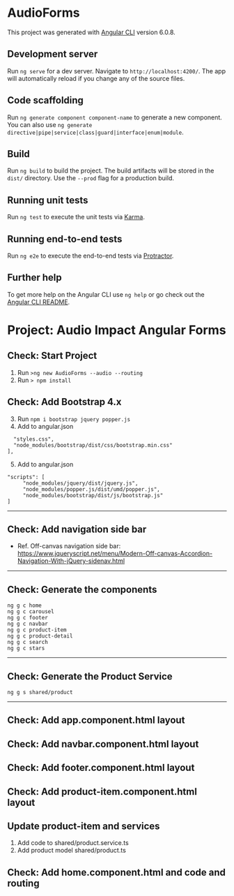 # AudioForms

This project was generated with [Angular CLI](https://github.com/angular/angular-cli) version 6.0.8.

## Development server

Run `ng serve` for a dev server. Navigate to `http://localhost:4200/`. The app will automatically reload if you change any of the source files.

## Code scaffolding

Run `ng generate component component-name` to generate a new component. You can also use `ng generate directive|pipe|service|class|guard|interface|enum|module`.

## Build

Run `ng build` to build the project. The build artifacts will be stored in the `dist/` directory. Use the `--prod` flag for a production build.

## Running unit tests

Run `ng test` to execute the unit tests via [Karma](https://karma-runner.github.io).

## Running end-to-end tests

Run `ng e2e` to execute the end-to-end tests via [Protractor](http://www.protractortest.org/).

## Further help

To get more help on the Angular CLI use `ng help` or go check out the [Angular CLI README](https://github.com/angular/angular-cli/blob/master/README.md).

# Project: Audio Impact Angular Forms

## Check: Start Project
1. Run `>ng new AudioForms --audio --routing`
2. Run `> npm install`
## Check: Add Bootstrap 4.x
3. Run ```npm i bootstrap jquery popper.js```
4. Add to angular.json 
``` "styles": [
  "styles.css",
  "node_modules/bootstrap/dist/css/bootstrap.min.css"
],
```
5. Add to angular.json 
```
"scripts": [
     "node_modules/jquery/dist/jquery.js",
     "node_modules/popper.js/dist/umd/popper.js",
     "node_modules/bootstrap/dist/js/bootstrap.js"
]
```
***
## Check: Add navigation side bar
* Ref. Off-canvas navigation side bar: 
https://www.jqueryscript.net/menu/Modern-Off-canvas-Accordion-Navigation-With-jQuery-sidenav.html

***
## Check: Generate the components
```
ng g c home
ng g c carousel
ng g c footer
ng g c navbar
ng g c product-item
ng g c product-detail
ng g c search
ng g c stars
```
***
## Check: Generate the Product Service
```
ng g s shared/product
```
***
## Check: Add app.component.html layout
## Check: Add navbar.component.html layout
## Check: Add footer.component.html layout
## Check: Add product-item.component.html layout
## Update product-item and services
1. Add code to shared/product.service.ts
2. Add product model shared/product.ts
## Check: Add home.component.html and code and routing
